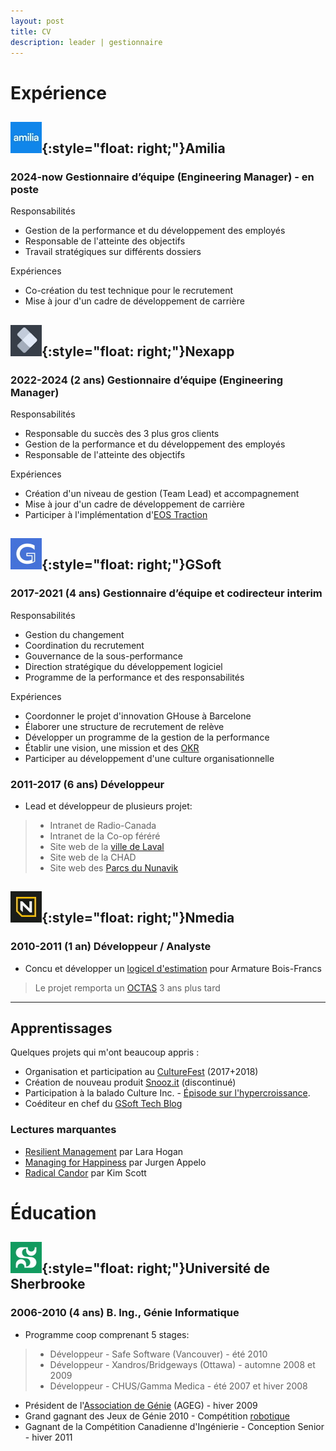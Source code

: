 ```yaml
---
layout: post
title: CV
description: leader | gestionnaire
---
```


Expérience
================

![Amilia Logo](/assets/images/a50.jpg "Amilia Logo"){:style="float: right;"}Amilia
------------

### 2024-now **Gestionnaire d’équipe (Engineering Manager) - en poste** ###
Responsabilités
-	Gestion de la performance et du développement des employés
-	Responsable de l'atteinte des objectifs
-	Travail stratégiques sur différents dossiers


Expériences
-	Co-création du test technique pour le recrutement
-	Mise à jour d'un cadre de développement de carrière

![Nexapp Logo](/assets/images/n50.jpg "Nexapp Logo"){:style="float: right;"}Nexapp
------------

### 2022-2024 (2 ans) **Gestionnaire d’équipe (Engineering Manager)** ###
Responsabilités
-	Responsable du succès des 3 plus gros clients
-	Gestion de la performance et du développement des employés
-	Responsable de l'atteinte des objectifs


Expériences
-	Création d'un niveau de gestion (Team Lead) et accompagnement
-	Mise à jour d'un cadre de développement de carrière
-	Participer à l'implémentation d'[EOS Traction](https://www.eosworldwide.com/what-is-eos)

![GSoft Logo](/assets/images/g50.jpg "GSoft Logo"){:style="float: right;"}GSoft
------------

### 2017-2021 (4 ans) **Gestionnaire d’équipe et codirecteur interim** ###
Responsabilités
-	Gestion du changement
-	Coordination du recrutement
-	Gouvernance de la sous-performance
-	Direction stratégique du développement logiciel
-	Programme de la performance et des responsabilités 


Expériences
-	Coordonner le projet d'innovation GHouse à Barcelone
-	Élaborer une structure de recrutement de relève
-	Développer un programme de la gestion de la performance 
-	Établir une vision, une mission et des [OKR](https://rework.withgoogle.com/guides/set-goals-with-okrs/steps/introduction/)
-	Participer au développement d'une culture organisationnelle


### 2011-2017 (6 ans) **Développeur** ###

-	Lead et développeur de plusieurs projet:
>-	Intranet de Radio-Canada
>-	Intranet de la Co-op féréré
>-	Site web de la [ville de Laval](https://www.laval.ca/)
>-	Site web de la CHAD
>-	Site web des [Parcs du Nunavik](https://www.nunavikparks.ca/)

![Nmedia Logo](/assets/images/nms50.jpg "Nmedia Logo"){:style="float: right;"}Nmedia
------------

### 2010-2011 (1 an) **Développeur / Analyste** ###
- Concu et développer un [logicel d'estimation](https://www.nmedia.ca/en-ca/achievements/armatures-bois-francs) pour Armature Bois-Francs
> Le projet remporta un [OCTAS](https://www.nmedia.ca/articles/armatures-bois-francs-nmedia-remportent-octas) 3 ans plus tard

***

Apprentissages
-------------
Quelques projets qui m'ont beaucoup appris :
- Organisation et participation au [CultureFest](https://mtlnewtech.medium.com/culturefest-montreal-04-12-17-7dd015d0d9ea) (2017+2018)
- Création de nouveau produit [Snooz.it](https://drdeteck.github.io/snoozit-landing-page/) (discontinué)
- Participation à la balado Culture Inc. - [Épisode sur l'hypercroissance](http://cultureincpodcast.com/index.php/2019/12/10/11-culture-et-hypercroissance-philippe-lavoie/).
- Coéditeur en chef du [GSoft Tech Blog](https://medium.com/gsoft-tech)

### Lectures marquantes ###
- [Resilient Management](https://resilient-management.com/) par Lara Hogan
- [Managing for Happiness](https://jurgenappelo.com/managing-for-happiness/) par Jurgen Appelo
- [Radical Candor](https://www.radicalcandor.com/) par Kim Scott

Éducation
============

![UdeS](/assets/images/udes50.jpg "UdeS Logo"){:style="float: right;"}Université de Sherbrooke
------------

### 2006-2010 (4 ans) **B. Ing., Génie Informatique** ###
- Programme coop comprenant 5 stages:
>- Développeur - Safe Software (Vancouver) - été 2010
>- Développeur - Xandros/Bridgeways (Ottawa) - automne 2008 et 2009
>- Développeur - CHUS/Gamma Medica - été 2007 et hiver 2008
- Président de l'[Association de Génie](https://www.ageg.ca/) (AGEG) - hiver 2009
- Grand gagnant des Jeux de Génie 2010 - Compétition [robotique](https://www.youtube.com/watch?v=Z3ERyYSB9WI)
- Gagnant de la Compétition Canadienne d'Ingénierie - Conception Senior - hiver 2011
